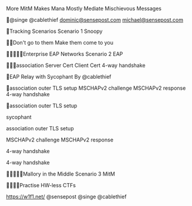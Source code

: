 More MitM Makes Mana Mostly Mediate Mischievous Messages

@singe @cablethief dominic@sensepost.com michael@sensepost.com

Tracking Scenarios
Scenario 1 Snoopy

Don't go to them Make them come to you

Enterprise EAP Networks
Scenario 2 EAP

association Server Cert Client Cert 4-way handshake

EAP Relay with Sycophant By @cablethief

association outer TLS setup
MSCHAPv2 challenge MSCHAPv2 response
4-way handshake

association outer TLS setup

sycophant

association outer TLS setup

MSCHAPv2 challenge MSCHAPv2 response

4-way handshake

4-way handshake

Mallory in the Middle
Scenario 3 MitM

Practise
HW-less CTFs

https://w1f1.net/ @sensepost @singe @cablethief

